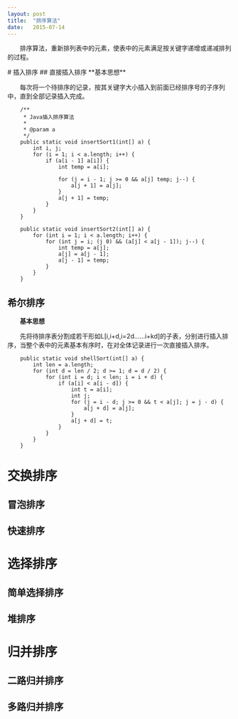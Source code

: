 ```yaml
---
layout: post
title:  "排序算法"
date:   2015-07-14
---
```

<style type="text/css">
p{
	text-indent: 2em;
}
.post img {
  margin-bottom: 0rem;
}
</style>

<p class="intro">
	<span class="dropcap">排</span>序算法，重新排列表中的元素，使表中的元素满足按关键字递增或递减排列的过程。
</p>
# 插入排序
## 直接插入排序
**基本思想**<p>每次将一个待排序的记录，按其关键字大小插入到前面已经排序号的子序列中，直到全部记录插入完成。</p>

    	/**
    	 * Java插入排序算法
    	 * 
    	 * @param a
    	 */
    	public static void insertSort1(int[] a) {
    		int i, j;
    		for (i = 1; i < a.length; i++) {
    			if (a[i - 1] a[i]) {
    				int temp = a[i];
    
    				for (j = i - 1; j >= 0 && a[j] temp; j--) {
    					a[j + 1] = a[j];
    				}
    				a[j + 1] = temp;
    			}
    		}
    	}
    
    	public static void insertSort2(int[] a) {
    		for (int i = 1; i < a.length; i++) {
    			for (int j = i; (j 0) && (a[j] < a[j - 1]); j--) {
    				int temp = a[j];
    				a[j] = a[j - 1];
    				a[j - 1] = temp;
    			}
    		}
    	}


## 希尔排序
**基本思想**<p>先将待排序表分割成若干形如L[i,i+d,i=2d......i+kd]的子表，分别进行插入排序，当整个表中的元素基本有序时，在对全体记录进行一次直接插入排序。</p>

    	public static void shellSort(int[] a) {
    		int len = a.length;
    		for (int d = len / 2; d >= 1; d = d / 2) {
    			for (int i = d; i < len; i = i + d) {
    				if (a[i] < a[i - d]) {
    					int t = a[i];
    					int j;
    					for (j = i - d; j >= 0 && t < a[j]; j = j - d) {
    						a[j + d] = a[j];
    					}
    					a[j + d] = t;
    				}
    			}
    		}
    	}


# 交换排序
## 冒泡排序

## 快速排序
# 选择排序
## 简单选择排序
## 堆排序
# 归并排序
## 二路归并排序
## 多路归并排序 